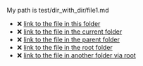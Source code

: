 My path is test/dir_with_dir/file1.md

- :x: [link to the file in this folder](file2.md)
- :x: [link to the file in the current folder](./file2.md)
- :x: [link to the file in the parent folder](../link-tests.md)
- :x: [link to the file in the root folder](/link-tests.md)
- :x: [link to the file in another folder via root](/dir_with_file/file.md)